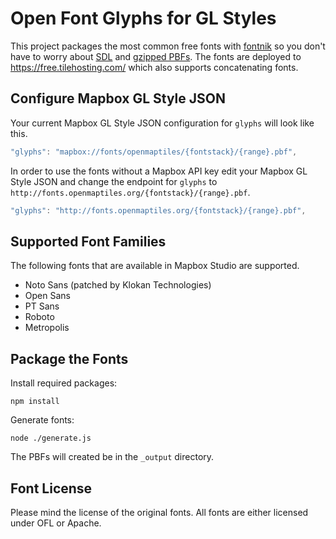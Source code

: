 # Open Font Glyphs for GL Styles

This project packages the most common free fonts with
[fontnik](https://github.com/mapbox/fontnik) so you don't have to
worry about [SDL](https://www.mapbox.com/blog/text-signed-distance-fields/)
and [gzipped PBFs](https://github.com/mapbox/mapbox-gl-js/issues/830).
The fonts are deployed to https://free.tilehosting.com/ which also supports concatenating fonts.

## Configure Mapbox GL Style JSON

Your current Mapbox GL Style JSON configuration for `glyphs` will look like this.

```javascript
"glyphs": "mapbox://fonts/openmaptiles/{fontstack}/{range}.pbf",
```

In order to use the fonts without a Mapbox API key edit your Mapbox GL Style JSON and change the endpoint for `glyphs` to `http://fonts.openmaptiles.org/{fontstack}/{range}.pbf`.

```javascript
"glyphs": "http://fonts.openmaptiles.org/{fontstack}/{range}.pbf",
```

## Supported Font Families

The following fonts that are available in Mapbox Studio are supported.

* Noto Sans (patched by Klokan Technologies)
* Open Sans
* PT Sans
* Roboto
* Metropolis

## Package the Fonts

Install required packages:

```
npm install
```

Generate fonts:

```
node ./generate.js
```
The PBFs will created be in the `_output` directory.

## Font License

Please mind the license of the original fonts.
All fonts are either licensed under OFL or Apache.
